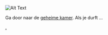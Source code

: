 ![Alt Text](assets/img/legoHP.gif)  

Ga door naar de [geheime kamer](nepkamer.md). Als je durft ...  
  
  
  
  
  
  
  
  
  
  
  
  
  
[.](./geheimekamer.md)